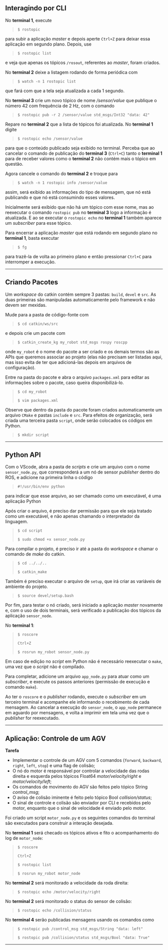 ## Interagindo por CLI

No **terminal 1**, execute

> `$ rostopic`

para subir a aplicação *master* e depois aperte `Ctrl+Z` para deixar essa aplicação em segundo plano. Depois, use

> `$ rostopic list`

e veja que apenas os tópicos `/rosout`, referentes ao *master*, foram criados.

No **terminal 2** deixe a listagem rodando de forma periódica com

> `$ watch -n 1 rostopic list`

que fará com que a tela seja atualizada a cada 1 segundo.

No **terminal 3** crie um novo tópico de nome */sensor/value* que publique o número 42 com frequência de 2 Hz, com o comando

> `$ rostopic pub -r 2 /sensor/value std_msgs/Int32 "data: 42"`

Repare no **terminal 2** que a lista de tópicos foi atualizada. No **terminal 1** digite

> `$ rostopic echo /sensor/value`

para que o conteúdo publicado seja exibido no terminal. Perceba que ao cancelar o comando de publicação do **terminal 3** (`Ctrl+C`) tanto o **terminal 1** para de receber valores como o **terminal 2** não contém mais o tópico em questão.

Agora cancele o comando do **terminal 2** e troque para

> `$ watch -n 1 rostopic info /sensor/value`

assim, será exibido as informações do tipo de mensagem, que nó está publicando e que nó está consumindo esses valores.

Inicialmente será exibido que não há um tópico com esse nome, mas ao reexecutar o comando `rostopic pub` no **terminal 3** logo a informação é atualizada. E ao se executar o `rostopic echo` no **terminal 1** também aparece um *subscriber* para esse tópico.

Para encerrar a aplicação *master* que está rodando em segundo plano no **terminal 1**, basta executar 

> `$ fg`

para trazê-la de volta ao primeiro plano e então pressionar `Ctrl+C` para interromper a execução.

<hr>

## Criando Pacotes

Um *workspace* do catkin contém sempre 3 pastas: `build`, `devel` e `src`. As duas primeiras são manipuladas automaticamente pelo framework e não devem ser mexidas.

Mude para a pasta de código-fonte com

> `$ cd catkin/ws/src`

e depois crie um pacote com

> `$ catkin_create_kg my_robot std_msgs rospy roscpp`

onde `my_robot` é o nome do pacote a ser criado e os demais termos são as APIs que queremos associar ao projeto (elas não precisam ser listadas aqui, mas isso evita de ter que adicioná-las depois em  arquivos de configuração).

Entre na pasta do pacote e abra o arquivo `packages.xml` para editar as informações sobre o pacote, caso queira disponibilizá-lo.

> `$ cd my_robot`
>
> `$ vim packages.xml`

Observe que dentro da pasta do pacote foram criados automaticamente um arquivo `CMake` e pastas `include` e `src`. Para efeitos de organização, será criada uma terceira pasta `script`, onde serão colocados os códigos em Python.

> `$ mkdir script`

<hr>

## Python API

Com o VScode, abra a pasta de *scripts* e crie um arquivo com o nome `sensor_node.py`, que corresponderá a um nó de sensor *publisher* dentro do ROS, e adicione na primeira linha o código

> `#!/usr/bin/env python`

para indicar que esse arquivo, ao ser chamado como um executável, é uma aplicação Python

Após criar o arquivo, é preciso dar permissão para que ele seja tratado como um executável, e não apenas chamando o interpretador da linguagem.

> `$ cd script`
>
> `$ sudo chmod +x sensor_node.py`

Para compilar o projeto, é preciso ir até a pasta do *workspace* e chamar o comando de *make* do catkin.

> `$ cd ../../..`
>
> `$ catkin_make`

Também é preciso executar o arquivo de `setup`, que irá criar as variáveis de ambiente do projeto.

> `$ source devel/setup.bash`

Por fim, para testar o nó criado, será iniciado a aplicação *master* novamente e, com o uso de dois terminais, será verificado a publicação dos tópicos da aplicação `sensor_node`.

No **terminal 1**:

> `$ roscore`
>
> `Ctrl+Z`
>
> `$ rosrun my_robot sensor_node.py`

Em caso de edição no *script* em Python não é necessário reexecutar o `make`, uma vez que o *script* não é compilado.

Para completar, adicione um arquivo `app_node.py` para atuar como um *subscriber*, e execute os passos anteriores (permissão de execução e comando `make`).

Ao ter o `roscore` e o *publisher* rodando, execute o *subscriber* em um terceiro terminal e acompanhe ele informando o recebimento de cada mensagem. Ao cancelar a execução do `sensor_node`, o `app_node` permanece em aguardo por mensagens, e volta a imprimir em tela uma vez que o *publisher* for reexecutado.

<hr>

## Aplicação: Controle de um AGV

**Tarefa**
- Implementar o controle de um AGV com 5 comandos (`forward`, `backward`, `right`, `left`, `stop`) e uma flag de colisão;
- O nó do motor é responsável por controlar a velocidade das rodas direita e esquerda pelos tópicos Float64 *motor/velocity/right* e *motor/velocity/left*;
- Os comandos de movimento do AGV são feitos pelo tópico String *control_msg*;
- O aviso de colisão iminente é feito pelo tópico Bool *collision/status*;
- O sinal de controle e colisão são enviador por CLI e recebidos pelo motor, enquanto que o sinal de velocidade é enviado pelo motor.

Foi criado um script `motor_node.py` e os seguintes comandos do terminal são executados para construir a interação desejada.

No **terminal 1** será checado os tópicos ativos e fito o acompanhamento do log de `motor_node`:

> `$ roscore`
>
> `Ctrl+Z`
> 
> `$ rostopic list`
> 
> `$ rosrun my_robot motor_node`

No **terminal 2** será monitorado a velocidade da roda direita:

> `$ rostopic echo /motor/velocity/right`

No **terminal 2** será monitorado o status do sensor de colisão:

> `$ rostopic echo /collision/status`

No **terminal 4** serão publicadas mensagens usando os comandos como

> `$ rostopic pub /control_msg std_msgs/String "data: left"`
>
> `$ rostopic pub /collision/status std_msgs/Bool "data: True"`

<hr>
